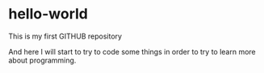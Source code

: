 # hello-world

This is my first GITHUB repository

And here I will start to try to code some things in order to try to learn more about programming.
